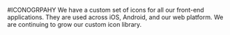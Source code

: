 #ICONOGRPAHY
We have a custom set of icons for all our front-end applications. They are used across iOS, Android, and our web platform. We are continuing to grow our custom icon library.

<!--These rules are taken from another brand spec and should be altered as we build out our icon set-->
<!--
The tone of our iconography is straightforward yet considered, reductive yet communicative. They are designed to work together as a functional and cohesive system across our entire digital experience. We've designed our icon range to assist users with a quicker navigation through our products.

#Icon Creation Rules

###Geometric vs. Organic
Whenever possible, create icons should using simple geometric shapes. This approach helps to create a sturdy collection of icons and reinforces consistency.

###Simplifed vs. Detailed
Reduced icons to their most simplified form that still allows for effective communication. This includes eliminating any type of perspective to maintain a flat form.

###Soft vs. Hard

###Flat vs. Dimensional
In keeping with the simplified approach, icons should never appear to have dimension. They should remain minimal to keep consistency to the design and feel of the site.

#Iconography Dos & Don'ts

##Sizing & Proportions

Icons within mobile platforms should follow the best practices within the platform.
-->